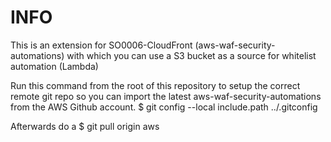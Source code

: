 # INFO
This is an extension for SO0006-CloudFront (aws-waf-security-automations) with which you can use a S3 bucket as a source for whitelist automation (Lambda)

Run this command from the root of this repository to setup the correct remote git repo so you can import the latest aws-waf-security-automations from the AWS Github account.
$ git config --local include.path ../.gitconfig

Afterwards do a 
$ git pull origin aws 
